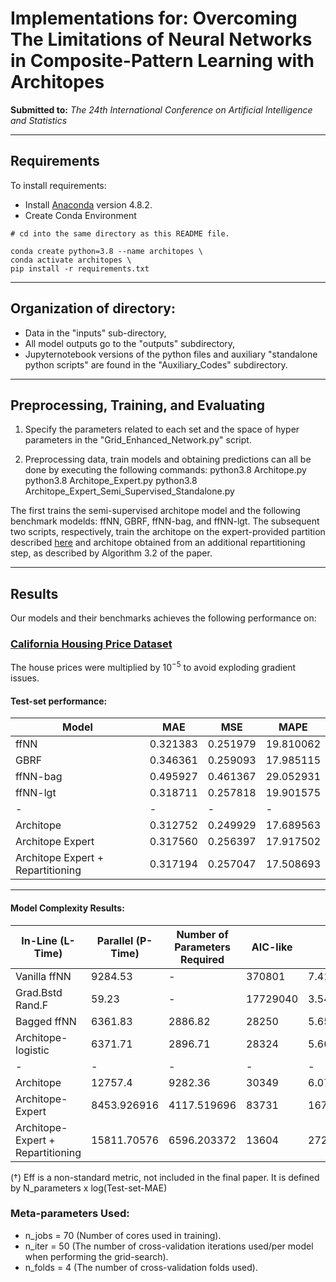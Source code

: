 # Implementations for: Overcoming The Limitations of Neural Networks in Composite-Pattern Learning with Architopes
**Submitted to:** *The 24th International Conference on Artificial Intelligence and Statistics*

---

## Requirements

To install requirements:
*  Install [Anaconda](https://www.anaconda.com/products/individual)  version 4.8.2.
* Create Conda Environment
``` pyhton
# cd into the same directory as this README file.

conda create python=3.8 --name architopes \
conda activate architopes \
pip install -r requirements.txt
```
---

## Organization of directory:
 - Data in the "inputs" sub-directory,
 - All model outputs go to the "outputs" subdirectory,
 - Jupyternotebook versions of the python files and auxiliary "standalone python scripts" are found in the "Auxiliary_Codes" subdirectory.  

---

## Preprocessing, Training, and Evaluating
1. Specify the parameters related to each set and the space of hyper parameters in the "Grid_Enhanced_Network.py" script.   

2. Preprocessing data, train models and obtaining predictions can all be done by executing the following commands:
python3.8 Architope.py
python3.8 Architope_Expert.py
python3.8 Architope_Expert_Semi_Supervised_Standalone.py

The first trains the semi-supervised architope model and the following benchmark modelds: ffNN, GBRF, ffNN-bag, and ffNN-lgt.  The subsequent two scripts, respectively, train the architope on the expert-provided partition described [here](https://github.com/ageron/handson-ml/tree/master/datasets/housing.) and architope obtained from an additional repartitioning step, as described by Algorithm 3.2 of the paper.  

---

## Results

Our models and their benchmarks achieves the following performance on:

### [California Housing Price Dataset](https://github.com/ageron/handson-ml/tree/master/datasets/housing)

The house prices were multiplied by $10^{-5}$ to avoid exploding gradient issues.

#### Test-set performance:

|Model |  MAE |       MSE |       MAPE |
|-|-|-|-|
| ffNN     |  0.321383 |  0.251979 |  19.810062 |
| GBRF     |  0.346361 |  0.259093 |  17.985115 |
| ffNN-bag |  0.495927 |  0.461367 |  29.052931 |
| ffNN-lgt |  0.318711 |  0.257818 |  19.901575 |
| - | -| -| -| -|
| Architope     |  0.312752 |  0.249929 |  17.689563 |
| Architope Expert | 0.317560 | 0.256397 | 17.917502 |
| Architope Expert + Repartitioning | 0.317194 | 0.257047 | 17.508693 |


---
#### Model Complexity Results:

| In-Line (L-Time) | Parallel (P-Time) |    Number of Parameters Required |      AIC-like |    Eff(†) |
| - | -| -| -| -|
| Vanilla ffNN       |          9284.53 |                 - |    370801 |  7.416043e+05 |  4.121 |
| Grad.Bstd Rand.F   |            59.23 |                 - |  17729040 |  3.545808e+07 |  5.781 |
| Bagged ffNN        |          6361.83 |           2886.82 |     28250 |  5.650140e+04 |  5.083 |
| Architope-logistic |          6371.71 |           2896.71 |     28324 |  5.665029e+04 |  3.267 |
| - | -| -| -| -|
| Architope          |          12757.4 |           9282.36 |     30349 |  6.070032e+04 |  3.228 |
| Architope-Expert | 8453.926916 |  4117.519696 |          83731 |  167464.294 |  3.6 |
| Architope-Expert + Repartitioning |  15811.70576 |  6596.203372 |          13604 |  27210.296 |  3.019 |

(†) Eff is a non-standard metric, not included in the final paper.  It is defined by N_parameters x log(Test-set-MAE)

### Meta-parameters Used:
- n_jobs = 70 (Number of cores used in training).
- n_iter = 50 (The number of cross-validation iterations used/per model when performing the grid-search).
- n_folds = 4 (The number of cross-validation folds used).

